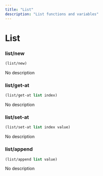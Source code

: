 ```yaml
---
title: "List"
description: "List functions and variables"
---
```


# List

### list/new

```lisp
(list/new)
```
No description

### list/get-at

```lisp
(list/get-at list index)
```
No description

### list/set-at

```lisp
(list/set-at list index value)
```
No description

### list/append

```lisp
(list/append list value)
```
No description

